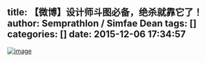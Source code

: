 title: 【微博】设计师斗图必备，绝杀就靠它了！
author: Semprathlon / Simfae Dean
tags: []
categories: []
date: 2015-12-06 17:34:57
---
<a href="/blog/uploads/2015/12/wpid-img-4adbdd4abbcb460884988a4f8b4e0017.jpg"><img title="img-4adbdd4abbcb460884988a4f8b4e0017.jpg" class="alignnone size-full"  alt="image" src="/blog/uploads/2015/12/wpid-img-4adbdd4abbcb460884988a4f8b4e0017.jpg" /></a>